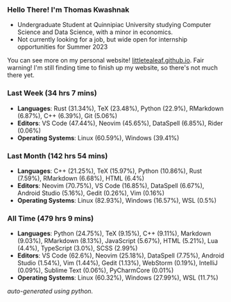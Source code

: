 
### Hello There! I'm Thomas Kwashnak

- Undergraduate Student at Quinnipiac University studying Computer Science and Data Science, with a minor in economics.
- Not currently looking for a job, but wide open for internship opportunities for Summer 2023

You can see more on my personal website! [littletealeaf.github.io](https://littletealeaf.github.io). Fair warning! I'm still finding time to finish up my website, so there's not much there yet.

### Last Week (34 hrs 7 mins)
- **Languages**: Rust (31.34%), TeX (23.48%), Python (22.9%), RMarkdown (6.87%), C++ (6.39%), Git (5.06%)
- **Editors**: VS Code (47.44%), Neovim (45.65%), DataSpell (6.85%), Rider (0.06%)
- **Operating Systems**: Linux (60.59%), Windows (39.41%)
    
### Last Month (142 hrs 54 mins)
- **Languages**: C++ (21.25%), TeX (15.97%), Python (10.86%), Rust (7.59%), RMarkdown (6.68%), HTML (6.4%)
- **Editors**: Neovim (70.75%), VS Code (16.85%), DataSpell (6.67%), Android Studio (5.16%), Gedit (0.26%), Vim (0.16%)
- **Operating Systems**: Linux (82.93%), Windows (16.57%), WSL (0.5%)
    
### All Time (479 hrs 9 mins)
- **Languages**: Python (24.75%), TeX (9.15%), C++ (9.11%), Markdown (9.03%), RMarkdown (8.13%), JavaScript (5.67%), HTML (5.21%), Lua (4.4%), TypeScript (3.0%), SCSS (2.99%)
- **Editors**: VS Code (62.6%), Neovim (25.18%), DataSpell (7.75%), Android Studio (1.54%), Vim (1.44%), Gedit (1.13%), WebStorm (0.19%), IntelliJ (0.09%), Sublime Text (0.06%), PyCharmCore (0.01%)
- **Operating Systems**: Linux (60.32%), Windows (27.99%), WSL (11.7%)
    

*auto-generated using python.*
